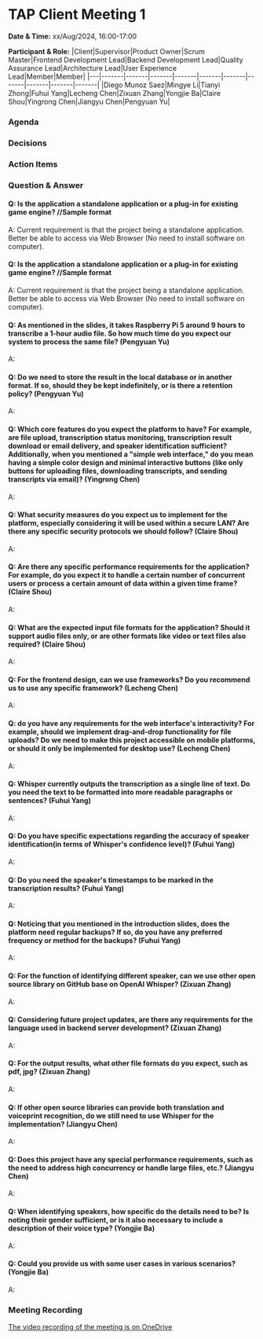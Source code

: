 # TAP Client Meeting 1

**Date & Time:** xx/Aug/2024, 16:00-17:00

**Participant & Role:**
|Client|Supervisor|Product Owner|Scrum Master|Frontend Development Lead|Backend Development Lead|Quality Assurance Lead|Architecture Lead|User Experience Lead|Member|Member|
|---|-------|-------|-------|-------|-------|-------|-------|-------|-------|-------|
|Diego Munoz Saez|Mingye Li|Tianyi Zhong|Fuhui Yang|Lecheng Chen|Zixuan Zhang|Yongjie Ba|Claire Shou|Yingrong Chen|Jiangyu Chen|Pengyuan Yu|

### Agenda

### Decisions


### Action Items





### Question & Answer

#### Q: Is the application a standalone application or a plug-in for existing game engine? //Sample format

A: Current requirement is that the project being a standalone application. Better be able to access via Web Browser (No need to install software on computer).

#### Q: Is the application a standalone application or a plug-in for existing game engine? //Sample format

A: Current requirement is that the project being a standalone application. Better be able to access via Web Browser (No need to install software on computer).

#### Q: As mentioned in the slides, it takes Raspberry Pi 5 around 9 hours to transcribe a 1-hour audio file. So how much time do you expect our system to process the same file? (Pengyuan Yu)

A: 

#### Q: Do we need to store the result in the local database or in another format. If so, should they be kept indefinitely, or is there a retention policy? (Pengyuan Yu)

A: 

#### Q: Which core features do you expect the platform to have? For example, are file upload, transcription status monitoring, transcription result download or email delivery, and speaker identification sufficient? Additionally, when you mentioned a "simple web interface," do you mean having a simple color design and minimal interactive buttons (like only buttons for uploading files, downloading transcripts, and sending transcripts via email)? (Yingrong Chen)

A:

#### Q: What security measures do you expect us to implement for the platform, especially considering it will be used within a secure LAN? Are there any specific security protocols we should follow? (Claire Shou)

A: 

#### Q: Are there any specific performance requirements for the application? For example, do you expect it to handle a certain number of concurrent users or process a certain amount of data within a given time frame? (Claire Shou)

A:

#### Q: What are the expected input file formats for the application? Should it support audio files only, or are other formats like video or text files also required? (Claire Shou)

A:


#### Q: For the frontend design, can we use frameworks? Do you recommend us to use any specific framework? (Lecheng Chen)

A:

#### Q: do you have any requirements for the web interface's interactivity? For example, should we implement drag-and-drop functionality for file uploads? Do we need to make this project accessible on mobile platforms, or should it only be implemented for desktop use? (Lecheng Chen)

A:

#### Q: Whisper currently outputs the transcription as a single line of text. Do you need the text to be formatted into more readable paragraphs or sentences? (Fuhui Yang)

A:

#### Q: Do you have specific expectations regarding the accuracy of speaker identification(in terms of Whisper's confidence level)? (Fuhui Yang)

A:

#### Q: Do you need the speaker's timestamps to be marked in the transcription results? (Fuhui Yang)

A:

#### Q: Noticing that you mentioned in the introduction slides, does the platform need regular backups? If so, do you have any preferred frequency or method for the backups? (Fuhui Yang)

A:

#### Q: For the function of identifying different speaker, can we use other open source library on GitHub base on OpenAI Whisper? (Zixuan Zhang)

A:

#### Q: Considering future project updates, are there any requirements for the language used in backend server development? (Zixuan Zhang)

A:

#### Q: For the output results, what other file formats do you expect, such as pdf, jpg? (Zixuan Zhang)

A:

#### Q: If other open source libraries can provide both translation and voiceprint recognition, do we still need to use Whisper for the implementation? (Jiangyu Chen)

A:

#### Q: Does this project have any special performance requirements, such as the need to address high concurrency or handle large files, etc.? (Jiangyu Chen)

A:

#### Q: When identifying speakers, how specific do the details need to be? Is noting their gender sufficient, or is it also necessary to include a description of their voice type? (Yongjie Ba)

A:

#### Q: Could you provide us with some user cases in various scenarios? (Yongjie Ba)

A:

### Meeting Recording

[The video recording of the meeting is on OneDrive](https://unimelbcloud-my.sharepoint.com/:v:/g/personal/xxxxxx)
